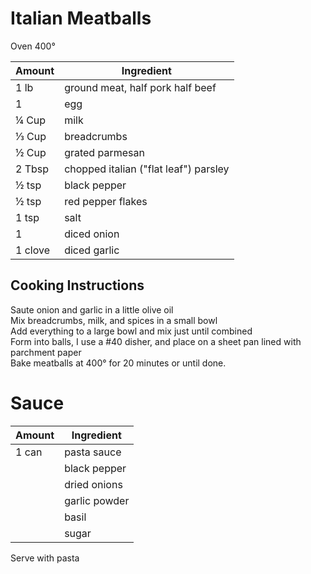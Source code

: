 # Italian Meatballs  
  
Oven 400°  
  
|Amount|Ingredient|  
|----|----|  
1 lb | ground meat, half pork half beef  
1 | egg  
¼ Cup | milk  
⅓ Cup | breadcrumbs  
½ Cup | grated parmesan  
2 Tbsp | chopped italian ("flat leaf") parsley  
½ tsp | black pepper  
½ tsp | red pepper flakes  
1 tsp | salt  
1 | diced onion  
1 clove | diced garlic  
  
## Cooking Instructions  
Saute onion and garlic in a little olive oil  
Mix breadcrumbs, milk, and spices in a small bowl  
Add everything to a large bowl and mix just until combined  
Form into balls, I use a \#40 disher, and place on a sheet pan lined with parchment paper  
Bake meatballs at 400° for 20 minutes or until done.  
  
# Sauce  
|Amount|Ingredient|  
|----|----|  
1 can | pasta sauce  
|| black pepper  
|| dried onions  
|| garlic powder  
|| basil  
|| sugar  
  
  
Serve with pasta  
  
  
  
  